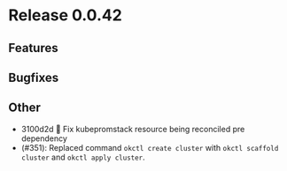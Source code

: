 # Release 0.0.42

## Features

## Bugfixes

## Other
- 3100d2d 🐛 Fix kubepromstack resource being reconciled pre dependency 
- (#351): Replaced command `okctl create cluster` with `okctl scaffold cluster` and `okctl apply cluster`.
